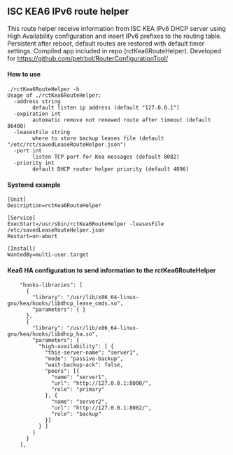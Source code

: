 ## ISC KEA6 IPv6 route helper

This route helper receive information from ISC KEA IPv6 DHCP server using High Availability configuration and insert IPv6 prefixes to the routing table.
Persistent after reboot, default routes are restored with default timer settings. Compiled app included in repo  (rctKea6RouteHelper).
Developed for https://github.com/petrbol/RouterConfigurationTool/

#### How to use
```
./rctKea6RouteHelper -h
Usage of ./rctKea6RouteHelper:
  -address string
        default listen ip address (default "127.0.0.1")
  -expiration int
        automatic remove not renewed route after timeout (default 86400)
  -leasesFile string
        where to store backup leases file (default "/etc/rct/savedLeaseRouteHelper.json")
  -port int
        listen TCP port for Kea messages (default 8082)
  -priority int
        default DHCP router helper priority (default 4096)
```
#### Systemd example
```
[Unit]
Description=rctKea6RouteHelper

[Service]
ExecStart=/usr/sbin/rctKea6RouteHelper -leasesFile /etc/savedLeaseRouteHelper.json
Restart=on-abort

[Install]
WantedBy=multi-user.target
```
#### Kea6 HA configuration to send information to the rctKea6RouteHelper
```
    "hooks-libraries": [
      {
        "library": "/usr/lib/x86_64-linux-gnu/kea/hooks/libdhcp_lease_cmds.so",
        "parameters": { }
      },
      {
        "library": "/usr/lib/x86_64-linux-gnu/kea/hooks/libdhcp_ha.so",
        "parameters": {
          "high-availability": [ {
            "this-server-name": "server1",
            "mode": "passive-backup",
            "wait-backup-ack": false,
            "peers": [{
              "name": "server1",
              "url": "http://127.0.0.1:8000/",
              "role": "primary"
            }, {
              "name": "server2",
              "url": "http://127.0.0.1:8082/",
              "role": "backup"
            }]
          } ]
        }
      }
    ],
```
